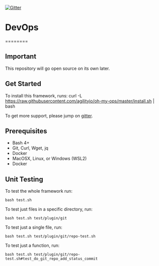 [![Gitter](https://badges.gitter.im/oh-my-ops/community.svg)](https://gitter.im/oh-my-ops/community?utm_source=badge&utm_medium=badge&utm_campaign=pr-badge)

# DevOps
========

## Important

This repository will go open source on its own later.

## Get Started

To install this framework, runs:
curl -L https://raw.githubusercontent.com/agilityio/oh-my-ops/master/install.sh | bash

To get more support, please jump on [gitter](https://gitter.im/oh-my-ops/community).

## Prerequisites

* Bash 4+
* Git, Curl, Wget, jq
* Docker
* MacOSX, Linux, or Windows (WSL2)
* Docker

## Unit Testing

To test the whole framework run:

```
bash test.sh
```

To test just files in a specific directory, run:

```
bash test.sh test/plugin/git
```

To test just a single file, run:

```
bash test.sh test/plugin/git/repo-test.sh
```

To test just a function, run:

```
bash test.sh test/plugin/git/repo-test.sh#test_do_git_repo_add_status_commit
```
